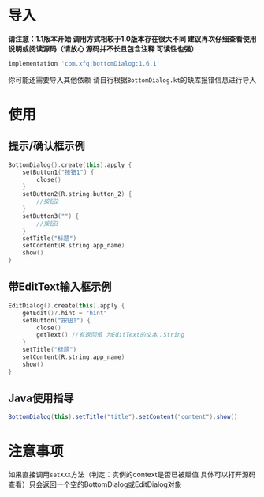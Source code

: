 # 导入
**请注意：1.1版本开始 调用方式相较于1.0版本存在很大不同 建议再次仔细查看使用说明或阅读源码（请放心 源码并不长且包含注释 可读性也强）**
```gradle
implementation 'com.xfq:bottomDialog:1.6.1'
```
你可能还需要导入其他依赖 请自行根据`BottomDialog.kt`的缺库报错信息进行导入
# 使用
## 提示/确认框示例
```kotlin
BottomDialog().create(this).apply {
    setButton1("按钮1") {
        close()
    }
    setButton2(R.string.button_2) {
        //按钮2
    }
    setButton3("") {
        //按钮3
    }
    setTitle("标题")
    setContent(R.string.app_name)
    show()
}
```
## 带EditText输入框示例
```kotlin
EditDialog().create(this).apply {
    getEdit()?.hint = "hint"
    setButton("按钮1") {
        close()
        getText() //有返回值 为EditText的文本：String
    }
    setTitle("标题")
    setContent(R.string.app_name)
    show()
}
```
## Java使用指导
```java
BottomDialog(this).setTitle("title").setContent("content").show()
```
# 注意事项
如果直接调用`setXXX`方法（判定：实例的context是否已被赋值 具体可以打开源码查看）只会返回一个空的BottomDialog或EditDialog对象